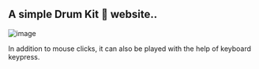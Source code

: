 ## A simple Drum Kit 🥁 website..


![image](https://github.com/Harshit-2/Drum-Kit/assets/102576901/4328e930-3665-404a-b929-4f86aa1a330a)

In addition to mouse clicks, it can also be played with the help of keyboard keypress.

